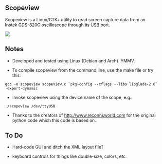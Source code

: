 ## Scopeview

Scopeview is a Linux/GTK+ utility to read screen capture data from an Instek GDS-820C oscilloscope through its USB port.

![](https://github.com/honeyclaw/scopeview/raw/master/screenshot.png)

## Notes

* Developed and tested using Linux (Debian and Arch). YMMV.

* To compile scopeview from the command line, use the make file or try this:

```gcc -o scopeview scopeview.c `pkg-config --cflags --libs libglade-2.0` -export-dynamic```

* Invoke scopeview using the device name of the scope, e.g.:

```./scopeview /dev/ttyUSB```

* Thanks to the creators of http://www.reconnsworld.com for the original python code which this code is based on.

## To Do

* Hard-code GUI and ditch the XML layout file?

* keyboard controls for things like double-size, colors, etc.
